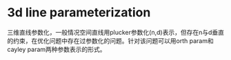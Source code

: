 # 3d line parameterization

三维直线参数化，一般情况空间直线用plucker参数化(n,d)表示，但存在n与d垂直的约束，在优化问题中存在过参数化的问题。针对该问题可以用orth param和cayley param两种参数表示的形式。
